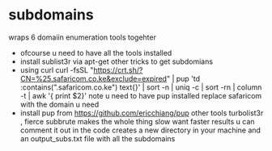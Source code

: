 # subdomains
wraps 6 domaiin enumeration tools togehter
- ofcourse u need to have all the tools installed 
- install sublist3r via apt-get 
other tricks to get subdomians
- using curl 
curl -fsSL "https://crt.sh/?CN=%25.safaricom.co.ke&exclude=expired" | pup 'td :contains(".safaricom.co.ke") text{}' | sort -n | uniq -c | sort -rn | column -t | awk '{ print $2}'
note u need to have pup installed
replace safaricom with the domain u need
- install pup from https://github.com/ericchiang/pup
other tools turbolist3r , fierce 
subbrute makes the whole thing slow want faster results u can comment it out in the code
creates a new directory in your machine and an output_subs.txt file with all the subdomains

